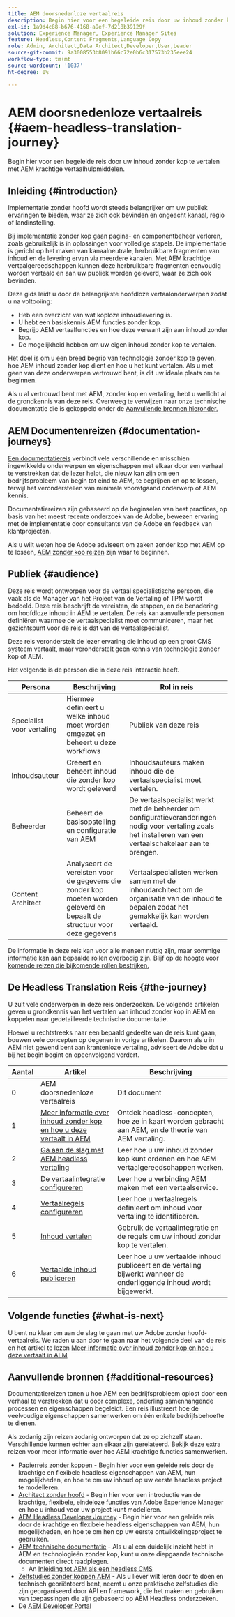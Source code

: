 ```yaml
---
title: AEM doorsnedenloze vertaalreis
description: Begin hier voor een begeleide reis door uw inhoud zonder kop te vertalen met AEM krachtige vertaalhulpmiddelen.
exl-id: 1a9d4c88-b676-4168-a9ef-7d218b39129f
solution: Experience Manager, Experience Manager Sites
feature: Headless,Content Fragments,Language Copy
role: Admin, Architect,Data Architect,Developer,User,Leader
source-git-commit: 9a3008553b8091b66c72e0b6c317573b235eee24
workflow-type: tm+mt
source-wordcount: '1037'
ht-degree: 0%

---
```


# AEM doorsnedenloze vertaalreis {#aem-headless-translation-journey}

Begin hier voor een begeleide reis door uw inhoud zonder kop te vertalen met AEM krachtige vertaalhulpmiddelen.

## Inleiding {#introduction}

Implementatie zonder hoofd wordt steeds belangrijker om uw publiek ervaringen te bieden, waar ze zich ook bevinden en ongeacht kanaal, regio of landinstelling.

Bij implementatie zonder kop gaan pagina- en componentbeheer verloren, zoals gebruikelijk is in oplossingen voor volledige stapels. De implementatie is gericht op het maken van kanaalneutrale, herbruikbare fragmenten van inhoud en de levering ervan via meerdere kanalen. Met AEM krachtige vertaalgereedschappen kunnen deze herbruikbare fragmenten eenvoudig worden vertaald en aan uw publiek worden geleverd, waar ze zich ook bevinden.

Deze gids leidt u door de belangrijkste hoofdloze vertaalonderwerpen zodat u na voltooiing:

* Heb een overzicht van wat koploze inhoudlevering is.
* U hebt een basiskennis AEM functies zonder kop.
* Begrijp AEM vertaalfuncties en hoe deze verwant zijn aan inhoud zonder kop.
* De mogelijkheid hebben om uw eigen inhoud zonder kop te vertalen.

Het doel is om u een breed begrip van technologie zonder kop te geven, hoe AEM inhoud zonder kop dient en hoe u het kunt vertalen. Als u met geen van deze onderwerpen vertrouwd bent, is dit uw ideale plaats om te beginnen.

Als u al vertrouwd bent met AEM, zonder kop en vertaling, hebt u wellicht al de grondkennis van deze reis. Overweeg te verwijzen naar onze technische documentatie die is gekoppeld onder de [Aanvullende bronnen hieronder.](#additional-resources)

## AEM Documentenreizen {#documentation-journeys}

[Een documentatiereis](/help/journey-documentation/home.md) verbindt vele verschillende en misschien ingewikkelde onderwerpen en eigenschappen met elkaar door een verhaal te verstrekken dat de lezer helpt, die nieuw kan zijn om een bedrijfsprobleem van begin tot eind te AEM, te begrijpen en op te lossen, terwijl het veronderstellen van minimale voorafgaand onderwerp of AEM kennis.

Documentatiereizen zijn gebaseerd op de beginselen van best practices, op basis van het meest recente onderzoek van de Adobe, bewezen ervaring met de implementatie door consultants van de Adobe en feedback van klantprojecten.

Als u wilt weten hoe de Adobe adviseert om zaken zonder kop met AEM op te lossen, [AEM zonder kop reizen](/help/journey-headless/overview.md) zijn waar te beginnen.

## Publiek {#audience}

Deze reis wordt ontworpen voor de vertaal specialistische persoon, die vaak als de Manager van het Project van de Vertaling of TPM wordt bedoeld. Deze reis beschrijft de vereisten, de stappen, en de benadering om hoofdloze inhoud in AEM te vertalen. De reis kan aanvullende personen definiëren waarmee de vertaalspecialist moet communiceren, maar het gezichtspunt voor de reis is dat van de vertaalspecialist.

Deze reis veronderstelt de lezer ervaring die inhoud op een groot CMS systeem vertaalt, maar veronderstelt geen kennis van technologie zonder kop of AEM.

Het volgende is de persoon die in deze reis interactie heeft.

| Persona | Beschrijving | Rol in reis |
|---|---|---|
| Specialist voor vertaling | Hiermee definieert u welke inhoud moet worden omgezet en beheert u deze workflows | Publiek van deze reis |
| Inhoudsauteur | Creeert en beheert inhoud die zonder kop wordt geleverd | Inhoudsauteurs maken inhoud die de vertaalspecialist moet vertalen. |
| Beheerder | Beheert de basisopstelling en configuratie van AEM | De vertaalspecialist werkt met de beheerder om configuratieveranderingen nodig voor vertaling zoals het installeren van een vertaalschakelaar aan te brengen. |
| Content Architect | Analyseert de vereisten voor de gegevens die zonder kop moeten worden geleverd en bepaalt de structuur voor deze gegevens | Vertaalspecialisten werken samen met de inhoudarchitect om de organisatie van de inhoud te bepalen zodat het gemakkelijk kan worden vertaald. |

De informatie in deze reis kan voor alle mensen nuttig zijn, maar sommige informatie kan aan bepaalde rollen overbodig zijn. Blijf op de hoogte voor [komende reizen die bijkomende rollen bestrijken.](/help/journey-documentation/home.md#journeys)

## De Headless Translation Reis {#the-journey}

U zult vele onderwerpen in deze reis onderzoeken. De volgende artikelen geven u grondkennis van het vertalen van inhoud zonder kop in AEM en koppelen naar gedetailleerde technische documentatie.

Hoewel u rechtstreeks naar een bepaald gedeelte van de reis kunt gaan, bouwen vele concepten op degenen in vorige artikelen. Daarom als u in AEM niet gewend bent aan krantenloze vertaling, adviseert de Adobe dat u bij het begin begint en opeenvolgend vordert.

| Aantal | Artikel | Beschrijving |
|---|---|---|
| 0 | AEM doorsnedenloze vertaalreis | Dit document |
| 1 | [Meer informatie over inhoud zonder kop en hoe u deze vertaalt in AEM](learn-about.md) | Ontdek headless-concepten, hoe ze in kaart worden gebracht aan AEM, en de theorie van AEM vertaling. |
| 2 | [Ga aan de slag met AEM headless vertaling](getting-started.md) | Leer hoe u uw inhoud zonder kop kunt ordenen en hoe AEM vertaalgereedschappen werken. |
| 3 | [De vertaalintegratie configureren](configure-connector.md) | Leer hoe u verbinding AEM maken met een vertaalservice. |
| 4 | [Vertaalregels configureren](translation-rules.md) | Leer hoe u vertaalregels definieert om inhoud voor vertaling te identificeren. |
| 5 | [Inhoud vertalen](translate-content.md) | Gebruik de vertaalintegratie en de regels om uw inhoud zonder kop te vertalen. |
| 6 | [Vertaalde inhoud publiceren](publish-content.md) | Leer hoe u uw vertaalde inhoud publiceert en de vertaling bijwerkt wanneer de onderliggende inhoud wordt bijgewerkt. |

## Volgende functies {#what-is-next}

U bent nu klaar om aan de slag te gaan met uw Adobe zonder hoofd-vertaalreis. We raden u aan door te gaan naar het volgende deel van de reis en het artikel te lezen [Meer informatie over inhoud zonder kop en hoe u deze vertaalt in AEM](learn-about.md)

## Aanvullende bronnen {#additional-resources}

Documentatiereizen tonen u hoe AEM een bedrijfsprobleem oplost door een verhaal te verstrekken dat u door complexe, onderling samenhangende processen en eigenschappen begeleidt. Een reis illustreert hoe de veelvoudige eigenschappen samenwerken om één enkele bedrijfsbehoefte te dienen.

Als zodanig zijn reizen zodanig ontworpen dat ze op zichzelf staan. Verschillende kunnen echter aan elkaar zijn gerelateerd. Bekijk deze extra reizen voor meer informatie over hoe AEM krachtige functies samenwerken.

* [Papierreis zonder koppen](/help/journey-headless/author/overview.md) - Begin hier voor een geleide reis door de krachtige en flexibele headless eigenschappen van AEM, hun mogelijkheden, en hoe te om uw inhoud op uw eerste headless project te modelleren.
* [Architect zonder hoofd](/help/journey-headless/architect/overview.md) - Begin hier voor een introductie van de krachtige, flexibele, eindeloze functies van Adobe Experience Manager en hoe u inhoud voor uw project kunt modelleren.
* [AEM Headless Developer Journey](/help/journey-headless/developer/overview.md) - Begin hier voor een geleide reis door de krachtige en flexibele headless eigenschappen van AEM, hun mogelijkheden, en hoe te om hen op uw eerste ontwikkelingsproject te gebruiken.
* [AEM technische documentatie](https://experienceleague.adobe.com/docs/experience-manager-65.html) - Als u al een duidelijk inzicht hebt in AEM en technologieën zonder kop, kunt u onze diepgaande technische documenten direct raadplegen.
   * An [Inleiding tot AEM als een headless CMS](/help/sites-developing/headless/introduction.md)
* [Zelfstudies zonder koppen AEM](https://experienceleague.adobe.com/docs/experience-manager-learn/getting-started-with-aem-headless/overview.html) - Als u liever wilt leren door te doen en technisch georiënteerd bent, neemt u onze praktische zelfstudies die zijn georganiseerd door API en framework, die het maken en gebruiken van toepassingen die zijn gebaseerd op AEM Headless onderzoeken.
* De [AEM Developer Portal](https://experienceleague.adobe.com/landing/experience-manager/headless/developer.html)
